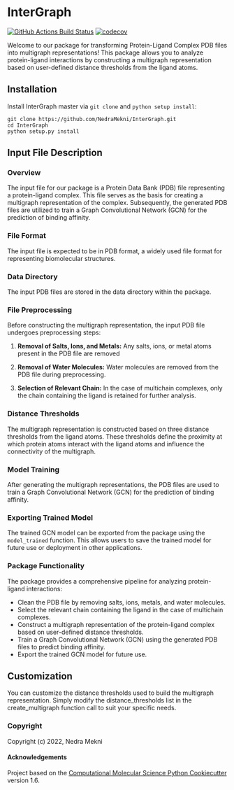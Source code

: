 InterGraph
==============================
[//]: # (Badges)
[![GitHub Actions Build Status](https://github.com/NedraMekni/InterGraph/workflows/CI/badge.svg)](https://github.com/NedraMekni/InterGraph/actions?query=workflow%3ACI)
[![codecov](https://codecov.io/gh/NedraMekni/InterGraph/branch/master/graph/badge.svg)](https://codecov.io/gh/NedraMekni/InterGraph/branch/master)


Welcome to our package for transforming Protein-Ligand Complex PDB files into multigraph representations! This package allows you to analyze protein-ligand interactions by constructing a multigraph representation based on user-defined distance thresholds from the ligand atoms.

## Installation
Install InterGraph master via ```git clone``` and ```python setup install```:
```
git clone https://github.com/NedraMekni/InterGraph.git
cd InterGraph
python setup.py install
```

## Input File Description

### Overview

The input file for our package is a Protein Data Bank (PDB) file representing a protein-ligand complex. This file serves as the basis for creating a multigraph representation of the complex. Subsequently, the generated PDB files are utilized to train a Graph Convolutional Network (GCN) for the prediction of binding affinity.

### File Format

The input file is expected to be in PDB format, a widely used file format for representing biomolecular structures. 

### Data Directory

The input PDB files are stored in the data directory within the package.

### File Preprocessing

Before constructing the multigraph representation, the input PDB file undergoes preprocessing steps:

1. **Removal of Salts, Ions, and Metals:** Any salts, ions, or metal atoms present in the PDB file are removed
   
3. **Removal of Water Molecules:** Water molecules are removed from the PDB file during preprocessing.

4. **Selection of Relevant Chain:** In the case of multichain complexes, only the chain containing the ligand is retained for further analysis. 

### Distance Thresholds

The multigraph representation is constructed based on three distance thresholds from the ligand atoms. These thresholds define the proximity at which protein atoms interact with the ligand atoms and influence the connectivity of the multigraph.

### Model Training

After generating the multigraph representations, the PDB files are used to train a Graph Convolutional Network (GCN) for the prediction of binding affinity. 

### Exporting Trained Model

The trained GCN model can be exported from the package using the `model_trained` function. This allows users to save the trained model for future use or deployment in other applications.

### Package Functionality

The package provides a comprehensive pipeline for analyzing protein-ligand interactions:

- Clean the PDB file by removing salts, ions, metals, and water molecules.
- Select the relevant chain containing the ligand in the case of multichain complexes.
- Construct a multigraph representation of the protein-ligand complex based on user-defined distance thresholds.
- Train a Graph Convolutional Network (GCN) using the generated PDB files to predict binding affinity.
- Export the trained GCN model for future use.

## Customization
You can customize the distance thresholds used to build the multigraph representation. Simply modify the distance_thresholds list in the create_multigraph function call to suit your specific needs.


### Copyright

Copyright (c) 2022, Nedra Mekni


#### Acknowledgements
 
Project based on the 
[Computational Molecular Science Python Cookiecutter](https://github.com/molssi/cookiecutter-cms) version 1.6.
